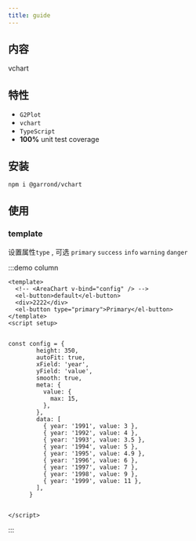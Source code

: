 ```yaml
---
title: guide
---
```


## 内容

vchart

## 特性

- `G2Plot`
- `vchart`
- `TypeScript`
- **100%** unit test coverage

## 安装

```bash
npm i @garrond/vchart
```

## 使用


### template

设置属性`type` , 可选 `primary` `success` `info` `warning` `danger`

:::demo column

```vue
<template>
  <!-- <AreaChart v-bind="config" /> -->
  <el-button>default</el-button>
  <div>2222</div>
  <el-button type="primary">Primary</el-button>
</template>
<script setup>
 

const config = {
        height: 350,
        autoFit: true,
        xField: 'year',
        yField: 'value',
        smooth: true,
        meta: {
          value: {
            max: 15,
          },
        },
        data: [
          { year: '1991', value: 3 },
          { year: '1992', value: 4 },
          { year: '1993', value: 3.5 },
          { year: '1994', value: 5 },
          { year: '1995', value: 4.9 },
          { year: '1996', value: 6 },
          { year: '1997', value: 7 },
          { year: '1998', value: 9 },
          { year: '1999', value: 11 },
        ],
      }


</script>
```

:::